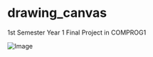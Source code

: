 # drawing_canvas
1st Semester Year 1 Final Project in COMPROG1

![Image](https://github.com/user-attachments/assets/c8b43333-18e4-46f1-965e-c519eb1b90e2)
